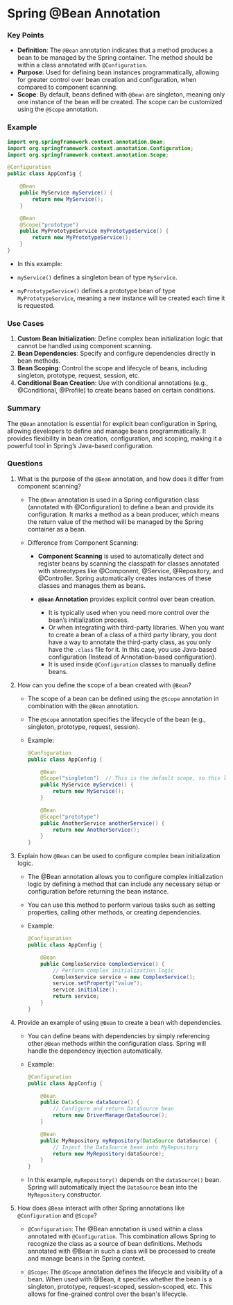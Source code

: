 # Spring @Bean Annotation

### Key Points

- **Definition**: The `@Bean` annotation indicates that a method produces a bean to be managed by the Spring container. The method should be within a class annotated with `@Configuration`.
- **Purpose**: Used for defining bean instances programmatically, allowing for greater control over bean creation and configuration, when compared to component scanning.
- **Scope**: By default, beans defined with `@Bean` are singleton, meaning only one instance of the bean will be created. The scope can be customized using the `@Scope` annotation.

### Example

```java
import org.springframework.context.annotation.Bean;
import org.springframework.context.annotation.Configuration;
import org.springframework.context.annotation.Scope;

@Configuration
public class AppConfig {

    @Bean
    public MyService myService() {
        return new MyService();
    }

    @Bean
    @Scope("prototype")
    public MyPrototypeService myPrototypeService() {
        return new MyPrototypeService();
    }
}
```

- In this example:

- `myService()` defines a singleton bean of type `MyService`.
- `myPrototypeService()` defines a prototype bean of type `MyPrototypeService`, meaning a new instance will be created each time it is requested.

### Use Cases

1. **Custom Bean Initialization**: Define complex bean initialization logic that cannot be handled using component scanning.
2. **Bean Dependencies**: Specify and configure dependencies directly in bean methods.
3. **Bean Scoping**: Control the scope and lifecycle of beans, including singleton, prototype, request, session, etc.
4. **Conditional Bean Creation**: Use with conditional annotations (e.g., @Conditional, @Profile) to create beans based on certain conditions.

### Summary

The `@Bean` annotation is essential for explicit bean configuration in Spring, allowing developers to define and manage beans programmatically. It provides flexibility in bean creation, configuration, and scoping, making it a powerful tool in Spring’s Java-based configuration.

### Questions

1. What is the purpose of the `@Bean` annotation, and how does it differ from component scanning?

   - The `@Bean` annotation is used in a Spring configuration class (annotated with @Configuration) to define a bean and provide its configuration. It marks a method as a bean producer, which means the return value of the method will be managed by the Spring container as a bean.

   - Difference from Component Scanning:

     - **Component Scanning** is used to automatically detect and register beans by scanning the classpath for classes annotated with stereotypes like @Component, @Service, @Repository, and @Controller. Spring automatically creates instances of these classes and manages them as beans.

     - **`@Bean` Annotation** provides explicit control over bean creation.
       - It is typically used when you need more control over the bean’s initialization process.
       - Or when integrating with third-party libraries. When you want to create a bean of a class of a third party library, you dont have a way to annotate the third-party class, as you only have the `.class` file for it. In this case, you use Java-based configuration (Instead of Annotation-based configuration).
       - It is used inside `@Configuration` classes to manually define beans.

2. How can you define the scope of a bean created with `@Bean`?

   - The scope of a bean can be defined using the `@Scope` annotation in combination with the `@Bean` annotation.
   - The `@Scope` annotation specifies the lifecycle of the bean (e.g., singleton, prototype, request, session).
   - Example:

     ```java
     @Configuration
     public class AppConfig {

         @Bean
         @Scope("singleton")  // This is the default scope, so this line is optional
         public MyService myService() {
             return new MyService();
         }

         @Bean
         @Scope("prototype")
         public AnotherService anotherService() {
             return new AnotherService();
         }
     }
     ```

3. Explain how `@Bean` can be used to configure complex bean initialization logic.

   - The @Bean annotation allows you to configure complex initialization logic by defining a method that can include any necessary setup or configuration before returning the bean instance.
   - You can use this method to perform various tasks such as setting properties, calling other methods, or creating dependencies.

   - Example:

     ```java
     @Configuration
     public class AppConfig {

         @Bean
         public ComplexService complexService() {
             // Perform complex initialization logic
             ComplexService service = new ComplexService();
             service.setProperty("value");
             service.initialize();
             return service;
         }
     }
     ```

4. Provide an example of using `@Bean` to create a bean with dependencies.

   - You can define beans with dependencies by simply referencing other `@Bean` methods within the configuration class. Spring will handle the dependency injection automatically.

   - Example:

     ```java
     @Configuration
     public class AppConfig {

         @Bean
         public DataSource dataSource() {
             // Configure and return DataSource bean
             return new DriverManagerDataSource();
         }

         @Bean
         public MyRepository myRepository(DataSource dataSource) {
             // Inject the DataSource bean into MyRepository
             return new MyRepository(dataSource);
         }
     }
     ```

   - In this example, `myRepository()` depends on the `dataSource()` bean. Spring will automatically inject the `DataSource` bean into the `MyRepository` constructor.

5. How does `@Bean` interact with other Spring annotations like `@Configuration` and `@Scope`?

   - `@Configuration`: The @Bean annotation is used within a class annotated with `@Configuration`. This combination allows Spring to recognize the class as a source of bean definitions. Methods annotated with @Bean in such a class will be processed to create and manage beans in the Spring context.

   - `@Scope`: The `@Scope` annotation defines the lifecycle and visibility of a bean. When used with @Bean, it specifies whether the bean is a singleton, prototype, request-scoped, session-scoped, etc. This allows for fine-grained control over the bean's lifecycle.

